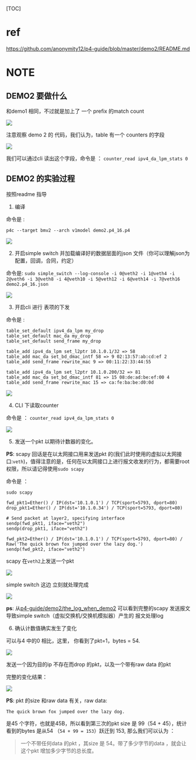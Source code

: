 [TOC]

# ref

https://github.com/anonymity12/p4-guide/blob/master/demo2/README.md


# NOTE

## DEMO2  要做什么

和demo1 相同，不过就是加上了 一个 prefix 的match count

![](assets/p4_guide_demo2-3fbd94c5.png)


注意观察 demo 2 的 代码，我们认为，table 有一个 counters 的字段

![](assets/p4_guide_demo2-729f3081.png)

 我们可以通过cli 读出这个字段，命令是 ： `counter_read ipv4_da_lpm_stats 0`

 ## DEMO2 的实验过程
   
 按照readme 指导

 1. 编译

 命令是 :

 `p4c --target bmv2 --arch v1model demo2.p4_16.p4`

 ![](assets/p4_guide_demo2-61814e1a.png)

 2. 开启simple switch 并加载编译好的数据层面的json 文件（你可以理解json为配置，回调，合同，约定）

 命令是: `sudo simple_switch --log-console -i 0@veth2 -i 1@veth4 -i 2@veth6 -i 3@veth8 -i 4@veth10 -i 5@veth12 -i 6@veth14 -i 7@veth16 demo2.p4_16.json
`

 ![](assets/p4_guide_demo2-b72d9c18.png)

 3. 开启cli 进行 表项的下发

 命令是 :

 ```
 table_set_default ipv4_da_lpm my_drop
table_set_default mac_da my_drop
table_set_default send_frame my_drop

table_add ipv4_da_lpm set_l2ptr 10.1.0.1/32 => 58
table_add mac_da set_bd_dmac_intf 58 => 9 02:13:57:ab:cd:ef 2
table_add send_frame rewrite_mac 9 => 00:11:22:33:44:55

table_add ipv4_da_lpm set_l2ptr 10.1.0.200/32 => 81
table_add mac_da set_bd_dmac_intf 81 => 15 08:de:ad:be:ef:00 4
table_add send_frame rewrite_mac 15 => ca:fe:ba:be:d0:0d

 ```

 ![](assets/p4_guide_demo2-f066ae73.png)

 4. CLI 下读取counter

 命令是 ： `counter_read ipv4_da_lpm_stats 0`

 ![](assets/p4_guide_demo2-f1ead772.png)

5. 发送一个pkt 以期待计数器的变化。

**PS**: scapy 回话是在以太网接口用来发送pkt 的(我们此时使用的虚拟以太网接口:`veth`)，值得注意的是，任何在以太网接口上进行报文收发的行为，都需要root权限，所以请记得使用`sudo scapy`

 命令是 ：

 ```
 sudo scapy

fwd_pkt1=Ether() / IP(dst='10.1.0.1') / TCP(sport=5793, dport=80)
drop_pkt1=Ether() / IP(dst='10.1.0.34') / TCP(sport=5793, dport=80)

# Send packet at layer2, specifying interface
sendp(fwd_pkt1, iface="veth2")
sendp(drop_pkt1, iface="veth2")

fwd_pkt2=Ether() / IP(dst='10.1.0.1') / TCP(sport=5793, dport=80) / Raw('The quick brown fox jumped over the lazy dog.')
sendp(fwd_pkt2, iface="veth2")

 ```

 scapy 在`veth2`上发送一个pkt

 ![](assets/p4_guide_demo2-ff63e293.png)

 simple switch 这边 立刻就处理完成

![](assets/p4_guide_demo2-d211fe11.png)

  **ps**: 从[p4-guide/demo2/the_log_when_demo2](https://github.com/anonymity12/p4-guide/blob/master/demo2/the_log_when_demo2) 可以看到完整的scapy 发送报文 导致simple switch（虚拟交换机/交换机模拟器）产生的 报文处理log

6. 确认计数值确实发生了变化

可以与4 中的0 相比，这里， 你看到了pkt=1，bytes = 54.

![](assets/p4_guide_demo2-c963c653.png)

 发送一个因为目的ip 不存在而drop 的pkt，以及一个带有raw data 的pkt

 完整的变化结果：

 ![](assets/p4_guide_demo2-8a79d808.png)


**PS**: pkt 的size 和raw data 有关，raw data:

```
The quick brown fox jumped over the lazy dog.

```

 是45 个字符，也就是45B，所以看到第三次的pkt size 是 99（54 + 45），统计看到的bytes 是从54 （`54 + 99 = 153`）跃迁到 153, 那么我们可以认为 ：

> 一个不带任何data 的pkt ，其size 是 54。带了多少字节的data ，就会让这个pkt 增加多少字节的总长度。
